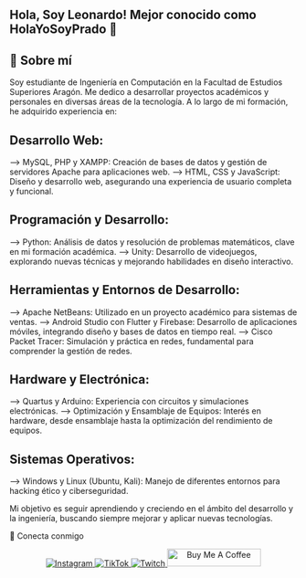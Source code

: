 ## Hola, Soy Leonardo! Mejor conocido como HolaYoSoyPrado 👋

## 🚀 Sobre mí
Soy estudiante de Ingeniería en Computación en la Facultad de Estudios Superiores Aragón. Me dedico a desarrollar proyectos académicos y personales en diversas áreas de la tecnología. A lo largo de mi formación, he adquirido experiencia en:

## Desarrollo Web:

--> MySQL, PHP y XAMPP: Creación de bases de datos y gestión de servidores Apache para aplicaciones web.
--> HTML, CSS y JavaScript: Diseño y desarrollo web, asegurando una experiencia de usuario completa y funcional.

## Programación y Desarrollo:

--> Python: Análisis de datos y resolución de problemas matemáticos, clave en mi formación académica.
--> Unity: Desarrollo de videojuegos, explorando nuevas técnicas y mejorando habilidades en diseño interactivo.

## Herramientas y Entornos de Desarrollo:

--> Apache NetBeans: Utilizado en un proyecto académico para sistemas de ventas.
--> Android Studio con Flutter y Firebase: Desarrollo de aplicaciones móviles, integrando diseño y bases de datos en tiempo real.
--> Cisco Packet Tracer: Simulación y práctica en redes, fundamental para comprender la gestión de redes.

## Hardware y Electrónica:

--> Quartus y Arduino: Experiencia con circuitos y simulaciones electrónicas.
--> Optimización y Ensamblaje de Equipos: Interés en hardware, desde ensamblaje hasta la optimización del rendimiento de equipos.

## Sistemas Operativos:

--> Windows y Linux (Ubuntu, Kali): Manejo de diferentes entornos para hacking ético y ciberseguridad.

Mi objetivo es seguir aprendiendo y creciendo en el ámbito del desarrollo y la ingeniería, buscando siempre mejorar y aplicar nuevas tecnologías.

🔗 Conecta conmigo
<p align="center"> <a href="#" target="_blank"> <img alt="Instagram" src="https://img.shields.io/badge/Instagram-%23E4405F.svg?&style=for-the-badge&logo=Instagram&logoColor=white"/> </a> <a href="#" target="_blank"> <img alt="TikTok" src="https://img.shields.io/badge/TikTok-%23000000.svg?&style=for-the-badge&logo=TikTok&logoColor=white"/> </a> <a href="#" target="_blank"> <img alt="Twitch" src="https://img.shields.io/badge/Twitch-%239146FF.svg?&style=for-the-badge&logo=Twitch&logoColor=white"/> </a> <a href="#" target="_blank"> <img alt="Buy Me A Coffee" src="https://cdn.buymeacoffee.com/buttons/default-orange.png" height="31" width="164"/> </a> </p>